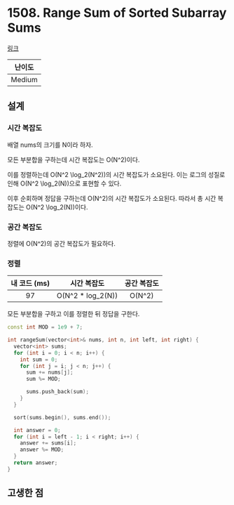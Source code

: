 # 1508. Range Sum of Sorted Subarray Sums

[링크](https://leetcode.com/problems/range-sum-of-sorted-subarray-sums/description/)

| 난이도 |
| :----: |
| Medium |

## 설계

### 시간 복잡도

배열 nums의 크기를 N이라 하자.

모든 부분합을 구하는데 시간 복잡도는 O(N^2)이다.

이를 정렬하는데 O(N^2 \log_2(N^2))의 시간 복잡도가 소요된다. 이는 로그의 성질로 인해 O(N^2 \log_2(N))으로 표현할 수 있다.

이후 순회하며 정답을 구하는데 O(N^2)의 시간 복잡도가 소요된다. 따라서 총 시간 복잡도는 O(N^2 \log_2(N))이다.

### 공간 복잡도

정렬에 O(N^2)의 공간 복잡도가 필요하다.

### 정렬

| 내 코드 (ms) |    시간 복잡도    | 공간 복잡도 |
| :----------: | :---------------: | :---------: |
|      97      | O(N^2 * log_2(N)) |   O(N^2)    |

모든 부분합을 구하고 이를 정렬한 뒤 정답을 구한다.

```cpp
const int MOD = 1e9 + 7;

int rangeSum(vector<int>& nums, int n, int left, int right) {
  vector<int> sums;
  for (int i = 0; i < n; i++) {
    int sum = 0;
    for (int j = i; j < n; j++) {
      sum += nums[j];
      sum %= MOD;

      sums.push_back(sum);
    }
  }

  sort(sums.begin(), sums.end());

  int answer = 0;
  for (int i = left - 1; i < right; i++) {
    answer += sums[i];
    answer %= MOD;
  }
  return answer;
}
```

## 고생한 점
